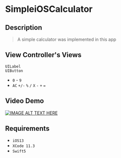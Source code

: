 # SimpleiOSCalculator

## Description
> A simple calculator was implemented in this app

## View Controller's Views
`UILabel` </br>
`UIButton`
   - `0` - `9`
   - `AC` `+/-` `%` `/` `X` `-` `+` `=`
   
## Video Demo

[![IMAGE ALT TEXT HERE](https://img.youtube.com/vi/f1kk7brFO74/0.jpg)](https://www.youtube.com/watch?v=f1kk7brFO74)


## Requirements
- `iOS13`
- `XCode 11.3`
- `Swift5`







